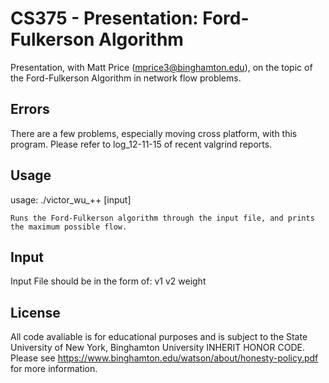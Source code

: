 # CS375 - Presentation: Ford-Fulkerson Algorithm

Presentation, with Matt Price (mprice3@binghamton.edu), on the topic of the Ford-Fulkerson Algorithm in network flow problems.


## Errors

There are a few problems, especially moving cross platform, with this program. Please refer to log_12-11-15 of recent valgrind reports.

## Usage

usage: ./victor_wu_++ [input]

	Runs the Ford-Fulkerson algorithm through the input file, and prints the maximum possible flow.


## Input

Input File should be in the form of:
v1 v2 weight

## License

All code avaliable is for educational purposes and is subject to the State University of New York, Binghamton University INHERIT HONOR CODE. Please see https://www.binghamton.edu/watson/about/honesty-policy.pdf for more information.
